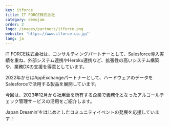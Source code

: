 ```yaml
---
key: itforce
title: IT FORCE株式会社
category: demojam
order: 2
logo: /images/partners/itforce.png
website: 'https://www.itforce.co.jp/'
lang: ja
---
```

IT FORCE株式会社は、コンサルティングパートナーとして、Salesforce導入実績を重ね、外部システム連携やHeroku連携など、拡張性の高いシステム構築や、業務DXの支援を得意としています。 

2022年からはAppExchangeパートナーとして、ハードウェアのデータをSalesforceで活用する製品を展開しています。

今回は、2023年12月から社用車を所有する企業で義務化となったアルコールチェック管理サービスの活用をご紹介します。 

Japan Dreamin'をはじめとしたコミュニティイベントの発展を応援しています！